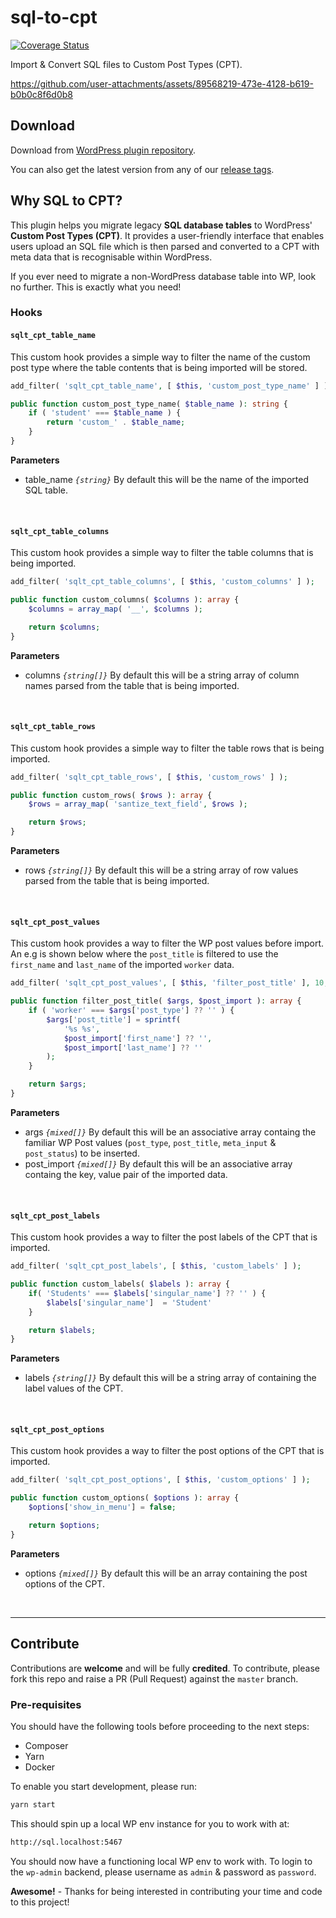 # sql-to-cpt

[![Coverage Status](https://coveralls.io/repos/github/badasswp/sql-to-cpt/badge.svg?branch=master)](https://coveralls.io/github/badasswp/sql-to-cpt?branch=master)

Import & Convert SQL files to Custom Post Types (CPT).

https://github.com/user-attachments/assets/89568219-473e-4128-b619-b0b0c8f6d0b8

## Download

Download from [WordPress plugin repository](https://wordpress.org/plugins/sql-to-cpt/).

You can also get the latest version from any of our [release tags](https://github.com/badasswp/sql-to-cpt/releases).

## Why SQL to CPT?

This plugin helps you migrate legacy __SQL database tables__ to WordPress' __Custom Post Types (CPT)__. It provides a user-friendly interface that enables users upload an SQL file which is then parsed and converted to a CPT with meta data that is recognisable within WordPress.

If you ever need to migrate a non-WordPress database table into WP, look no further. This is exactly what you need!

### Hooks

#### `sqlt_cpt_table_name`

This custom hook provides a simple way to filter the name of the custom post type where the table contents that is being imported will be stored.

```php
add_filter( 'sqlt_cpt_table_name', [ $this, 'custom_post_type_name' ] );

public function custom_post_type_name( $table_name ): string {
    if ( 'student' === $table_name ) {
        return 'custom_' . $table_name;
    }
}
```

**Parameters**

- table_name _`{string}`_ By default this will be the name of the imported SQL table.
<br/>

#### `sqlt_cpt_table_columns`

This custom hook provides a simple way to filter the table columns that is being imported.

```php
add_filter( 'sqlt_cpt_table_columns', [ $this, 'custom_columns' ] );

public function custom_columns( $columns ): array {
    $columns = array_map( '__', $columns );

    return $columns;
}
```

**Parameters**

- columns _`{string[]}`_ By default this will be a string array of column names parsed from the table that is being imported.
<br/>

#### `sqlt_cpt_table_rows`

This custom hook provides a simple way to filter the table rows that is being imported.

```php
add_filter( 'sqlt_cpt_table_rows', [ $this, 'custom_rows' ] );

public function custom_rows( $rows ): array {
    $rows = array_map( 'santize_text_field', $rows );

    return $rows;
}
```

**Parameters**

- rows _`{string[]}`_ By default this will be a string array of row values parsed from the table that is being imported.
<br/>

#### `sqlt_cpt_post_values`

This custom hook provides a way to filter the WP post values before import. An e.g is shown below where the `post_title` is filtered to use the `first_name` and `last_name` of the imported `worker` data.

```php
add_filter( 'sqlt_cpt_post_values', [ $this, 'filter_post_title' ], 10, 2 );

public function filter_post_title( $args, $post_import ): array {
    if ( 'worker' === $args['post_type'] ?? '' ) {
        $args['post_title'] = sprintf(
            '%s %s',
            $post_import['first_name'] ?? '',
            $post_import['last_name'] ?? ''
        );
    }

    return $args;
}
```

**Parameters**

- args _`{mixed[]}`_ By default this will be an associative array containg the familiar WP Post values (`post_type`, `post_title`, `meta_input` & `post_status`) to be inserted.
- post_import _`{mixed[]}`_ By default this will be an associative array containg the key, value pair of the imported data.
<br/>

#### `sqlt_cpt_post_labels`

This custom hook provides a way to filter the post labels of the CPT that is imported.

```php
add_filter( 'sqlt_cpt_post_labels', [ $this, 'custom_labels' ] );

public function custom_labels( $labels ): array {
    if( 'Students' === $labels['singular_name'] ?? '' ) {
        $labels['singular_name']  = 'Student'
    }

    return $labels;
}
```

**Parameters**

- labels _`{string[]}`_ By default this will be a string array of containing the label values of the CPT.
<br/>

#### `sqlt_cpt_post_options`

This custom hook provides a way to filter the post options of the CPT that is imported.

```php
add_filter( 'sqlt_cpt_post_options', [ $this, 'custom_options' ] );

public function custom_options( $options ): array {
    $options['show_in_menu'] = false;

    return $options;
}
```

**Parameters**

- options _`{mixed[]}`_ By default this will be an array containing the post options of the CPT.
<br/>

---

## Contribute

Contributions are __welcome__ and will be fully __credited__. To contribute, please fork this repo and raise a PR (Pull Request) against the `master` branch.

### Pre-requisites

You should have the following tools before proceeding to the next steps:

- Composer
- Yarn
- Docker

To enable you start development, please run:

```bash
yarn start
```

This should spin up a local WP env instance for you to work with at:

```bash
http://sql.localhost:5467
```

You should now have a functioning local WP env to work with. To login to the `wp-admin` backend, please username as `admin` & password as `password`.

__Awesome!__ - Thanks for being interested in contributing your time and code to this project!
